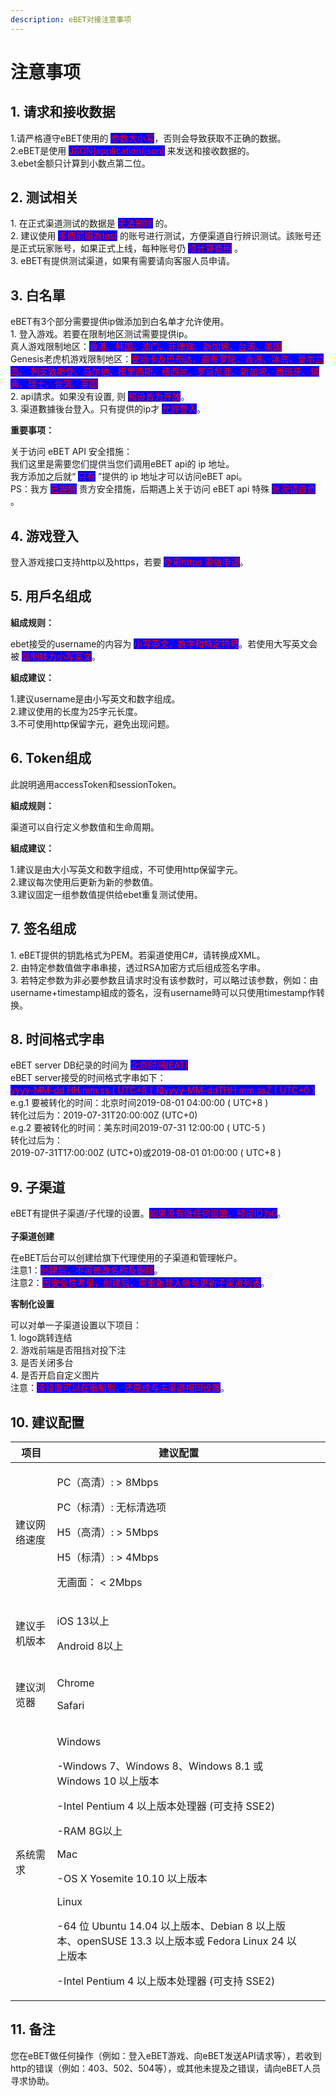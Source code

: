```yaml
---
description: eBET对接注意事项
---
```


# 注意事项

## 1. 请求和接收数据

1.请严格遵守eBET使用的 <mark style="color:red;background-color:blue;">参数大小写</mark>，否则会导致获取不正确的数据。\
2.eBET是使用 <mark style="color:red;background-color:blue;">JSON(application/json)</mark> 来发送和接收数据的。\
3.ebet金额只计算到小数点第二位。

## 2. 测试相关

1\. 在正式渠道测试的数据是 <mark style="color:red;background-color:blue;">无法删除</mark> 的。\
2\. 建议使用 <mark style="color:red;background-color:blue;">多個前缀為test</mark> 的账号进行测试，方便渠道自行辨识测试。該账号还是正式玩家账号，如果正式上线，每种账号仍 <mark style="color:red;background-color:blue;">须计算费用</mark> 。\
3\. eBET有提供测试渠道，如果有需要请向客服人员申请。

## 3. 白名單

eBET有3个部分需要提供ip做添加到白名单才允许使用。\
1\. 登入游戏。若要在限制地区测试需要提供ip。\
真人游戏限制地区：<mark style="color:red;background-color:blue;">香港、韩国、澳门、菲律宾、新加坡、台湾、美国</mark>\
Genesis老虎机游戏限制地区：<mark style="color:red;background-color:blue;">安地卡及巴布达、直布罗陀、香港、冰岛、爱尔兰岛、 列支敦斯登、马尔他、模里西斯、纽西兰、罗马尼亚、新加坡、西班牙、瑞典、瑞士、台湾、英国</mark>\
2\. api請求。如果没有设置, 则 <mark style="color:red;background-color:blue;">预设皆为开放</mark>。\
3\. 渠道數據後台登入。只有提供的ip才 <mark style="color:red;background-color:blue;">允許登入</mark>。

**重要事项：**

关于访问 eBET API 安全措施：\
我们这里是需要您们提供当您们调用eBET api的 ip 地址。\
我方添加之后就“ <mark style="color:red;background-color:blue;">只有</mark> ”提供的 ip 地址才可以访问eBET api。\
PS：我方 <mark style="color:red;background-color:blue;">已提醒</mark> 贵方安全措施，后期遇上关于访问 eBET api 特殊 <mark style="color:red;background-color:blue;">状况请自负</mark> 。

## 4. 游戏登入

登入游戏接口支持http以及https，若要 <mark style="color:red;background-color:blue;">使用https 需做申请</mark>。

## 5. 用戶名组成

**組成规则：**

ebet接受的username的内容为 <mark style="color:red;background-color:blue;">小写英文、数字和特定符号</mark>。若使用大写英文会被 <mark style="color:red;background-color:blue;">强制转为小写英文</mark>。

**組成建议：**

1.建议username是由小写英文和数字组成。\
2.建议使用的长度为25字元长度。\
3.不可使用http保留字元，避免出现问题。

## 6. Token组成

此說明適用accessToken和sessionToken。

**組成规则：**

渠道可以自行定义参数值和生命周期。

**組成建议：**

1.建议是由大小写英文和数字组成，不可使用http保留字元。\
2.建议每次使用后更新为新的参数值。\
3.建议固定一组参数值提供给ebet重复测试使用。

## 7. 签名组成

1\. eBET提供的钥匙格式为PEM。若渠道使用C#，请转换成XML。\
2\. 由特定参数值做字串串接，透过RSA加密方式后组成签名字串。\
3\. 若特定参数为非必要参数且请求时没有该参数时，可以略过该参数，例如：由username+timestamp組成的簽名，沒有username時可以只使用timestamp作转换。

## 8. 时间格式字串

eBET server DB纪录的时间为 <mark style="color:red;background-color:blue;">北京时间(EAT)</mark>\
eBET server接受的时间格式字串如下：\
<mark style="color:red;background-color:blue;">yyyy-MM-dd HH:mm:ss ( UTC+8 ) 和yyyy-MM-ddTHH:mm:ssZ ( UTC+0 )</mark>\
e.g.1 要被转化的时间：北京时间2019-08-01 04:00:00 ( UTC+8 )\
转化过后为：2019-07-31T20:00:00Z (UTC+0)\
e.g.2 要被转化的时间：美东时间2019-07-31 12:00:00 ( UTC-5 )\
转化过后为：\
2019-07-31T17:00:00Z (UTC+0)或2019-08-01 01:00:00 ( UTC+8 )

## 9. 子渠道

eBET有提供子渠道/子代理的设置。<mark style="color:red;background-color:blue;">如果没有做任何设置，预设ID为0</mark>。\
\
**子渠道创建**

在eBET后台可以创建给旗下代理使用的子渠道和管理帐户。\
注意1：<mark style="color:red;background-color:blue;">创建后，不可修改名称及删除</mark>。\
注意2：<mark style="color:red;background-color:blue;">因安全性考量，创建后，需重新登入帐号更新子渠道列表</mark>。

**客制化设置**

可以对单一子渠道设置以下项目：\
1\. logo跳转连结\
2\. 游戏前端是否阻挡对投下注\
3\. 是否关闭多台\
4\. 是否开启自定义图片\
注意：<mark style="color:red;background-color:blue;">该设置可以在重制后，还原成与主渠道相同设置</mark>。

## 10. 建议配置

<table><thead><tr><th>项目</th><th>建议配置</th><th data-hidden></th><th data-hidden></th></tr></thead><tbody><tr><td>建议网络速度</td><td><p>PC（高清）: > 8Mbps</p><p>PC（标清）: 无标清选项</p><p>H5（高清）: > 5Mbps</p><p>H5（标清）: > 4Mbps</p><p>无画面： &#x3C; 2Mbps</p></td><td></td><td></td></tr><tr><td>建议手机版本</td><td><p>iOS 13以上</p><p>Android 8以上</p></td><td></td><td></td></tr><tr><td>建议浏览器</td><td><p>Chrome</p><p>Safari</p></td><td></td><td></td></tr><tr><td>系统需求</td><td><p>Windows</p><p>-Windows 7、Windows 8、Windows 8.1 或 Windows 10 以上版本</p><p>-Intel Pentium 4 以上版本处理器 (可支持 SSE2)</p><p>-RAM 8G以上</p><p>Mac</p><p>-OS X Yosemite 10.10 以上版本</p><p>Linux</p><p>-64 位 Ubuntu 14.04 以上版本、Debian 8 以上版本、openSUSE 13.3 以上版本或 Fedora Linux 24 以上版本</p><p>-Intel Pentium 4 以上版本处理器 (可支持 SSE2)</p></td><td></td><td></td></tr></tbody></table>

## 11. 备注

您在eBET做任何操作（例如：登入eBET游戏、向eBET发送API请求等），若收到http的错误（例如：403、502、504等），或其他未提及之错误，请向eBET人员寻求协助。
